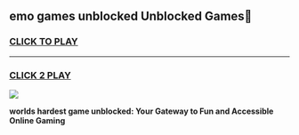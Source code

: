 
## emo games unblocked Unblocked Games👋
<h3>
<a href="https://premium.freeplayer.one?title=emo_games_unblocked&ref=16F">CLICK TO PLAY</a></h3>
<hr>

<h3>
<a href="https://premium.freeplayer.one?title=emo_games_unblocked&ref=16F">CLICK 2 PLAY</a>
  
</h3>

<a href="https://premium.freeplayer.one?title=emo_games_unblocked&ref=16F/"><img src="https://clearcache.store/games.png"></a>


**worlds hardest game unblocked: Your Gateway to Fun and Accessible Online Gaming**
